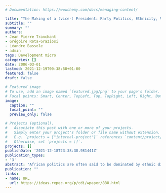 ```yaml
---
# Documentation: https://wowchemy.com/docs/managing-content/

title: "The Making of a (vice-) President: Party Politics, Ethnicity, Village Loyalty and Community-Driven Development"
subtitle: ""
summary: ""
authors: 
- Jean Pierre Tranchant
- Grégoire Rota-Graziosi
- Léandre Bassole
- admin
tags: Development micro
categories: []
date: 2006-03-01
lastmod: 2021-12-19T00:38:50+01:00
featured: false
draft: false

# Featured image
# To use, add an image named `featured.jpg/png` to your page's folder.
# Focal points: Smart, Center, TopLeft, Top, TopRight, Left, Right, BottomLeft, Bottom, BottomRight.
image:
  caption: ""
  focal_point: ""
  preview_only: false

# Projects (optional).
#   Associate this post with one or more of your projects.
#   Simply enter your project's folder or file name without extension.
#   E.g. `projects = ["internal-project"]` references `content/project/deep-learning/index.md`.
#   Otherwise, set `projects = []`.
projects: []
publishDate: '2021-12-18T23:38:38.981441Z'
publication_types:
- '3'
abstract: 'African politics are often said to be dominated by ethnic divides, with the ensuing policies implemented by leaders being based almost exclusively on their ethnic power base. In this paper, we demonstrate that the identity of leaders matters for the attribution of development projects in the context of one of the largest Community-Driven Development (CDD) programs in Senegal. After showing that leadership matters, we consider its determinants by focusing on those factors that determine who becomes president and vice-president of a Conseil rural, the smallest administrative unit in Senegal, and which is elected by universal suffrage. We also consider the link between power in the Conseil rural and that in the Conseil de Concertation et de Gestion (CCG), an assembly coopted by the Conseil rural president that is typical of local institutions set up in the context of CDD programs, and which is responsible for the attribution of development projects to individual villages. Using a unique dataset, we show that ethnicity plays almost no role in determining who becomes president (or vice-president) of a Conseil rural and vice-president of the CCG, while party politics, age, political experience, village loyalty, and educational and professional qualifications do. Our results highlight the crucial importance, in terms of development policy, of the local political institutions that are often created alongside CDD programs.'
publication: ""
links:
- name: URL
  url: https://ideas.repec.org/p/cdi/wpaper/838.html
---
```

